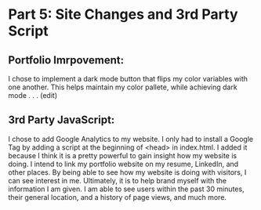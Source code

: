 # Part 5: Site Changes and 3rd Party Script

## Portfolio Imrpovement:
I chose to implement a dark mode button that flips my color variables with one another. This helps maintain
my color pallete, while achieving dark mode . . . (edit)

## 3rd Party JavaScript:

I chose to add Google Analytics to my website. I only had to install a Google Tag by adding a script at the beginning of \<head\> in index.html. I added it because I think it is a pretty powerful to gain insight how my website is doing. I intend to link my portfolio website on my resume, LinkedIn, and other places. By being able to see how my website is doing with visitors, I can see interest in me. Ultimately, it is to help brand myself with the information I am given. I am able to see users within the past 30 minutes, their general location, and a history of page views, and much more.

